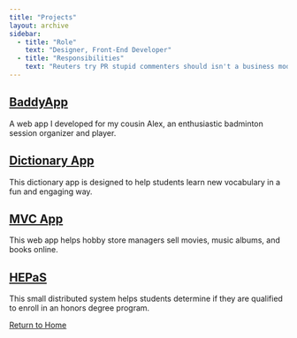 ```yaml
---
title: "Projects"
layout: archive
sidebar:
  - title: "Role"
    text: "Designer, Front-End Developer"
  - title: "Responsibilities"
    text: "Reuters try PR stupid commenters should isn't a business model"
---
```


## [BaddyApp](../projects/baddyapp)
A web app I developed for my cousin Alex, an enthusiastic badminton session organizer and player.
## [Dictionary App](../projects/dictionaryApp)
This dictionary app is designed to help students learn new vocabulary in a fun and engaging way.
## [MVC App](../projects/mvcApp)
This web app helps hobby store managers sell movies, music albums, and books online.
## [HEPaS](../projects/hepas)
This small distributed system helps students determine if they are qualified to enroll in an honors degree program.
<div style="margin:auto; padding:auto;">
  <a href="/" class="btn btn--primary">Return to Home</a>
</div>